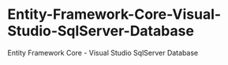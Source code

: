 # Entity-Framework-Core-Visual-Studio-SqlServer-Database
Entity Framework Core - Visual Studio SqlServer Database
